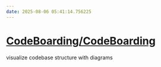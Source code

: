 ```yaml
---
date: 2025-08-06 05:41:14.756225
---
```


# [CodeBoarding/CodeBoarding](https://github.com/CodeBoarding/CodeBoarding)

visualize codebase structure with diagrams